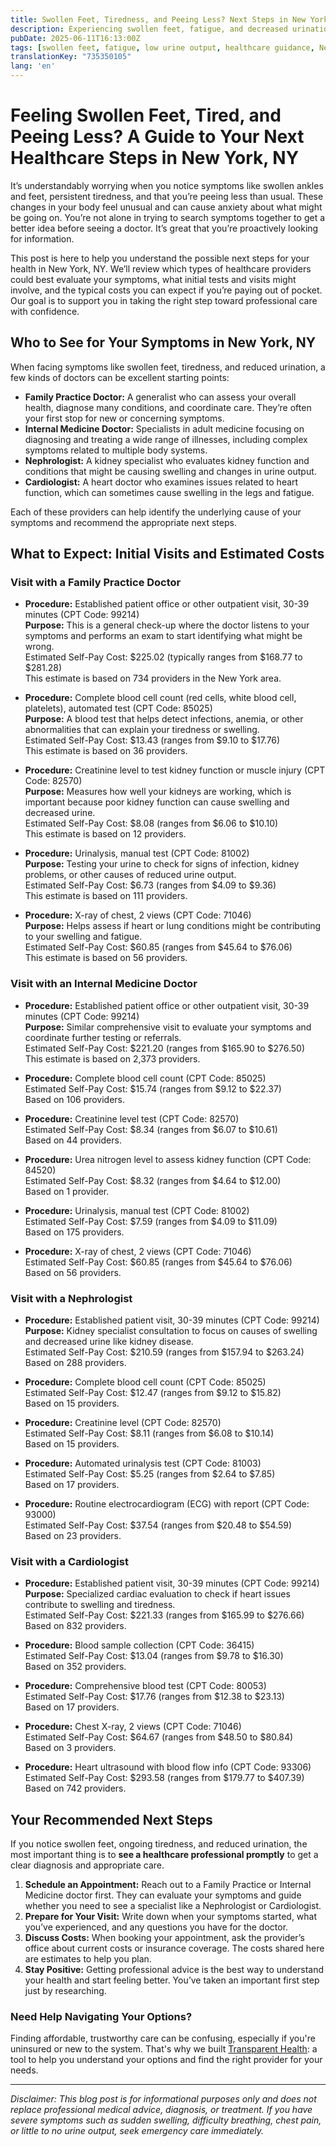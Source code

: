 ```yaml
---
title: Swollen Feet, Tiredness, and Peeing Less? Next Steps in New York, NY
description: Experiencing swollen feet, fatigue, and decreased urination in New York? Learn who to see and estimated costs to get proper care.
pubDate: 2025-06-11T16:13:00Z
tags: [swollen feet, fatigue, low urine output, healthcare guidance, New York, primary care, nephrology, cardiology, internal medicine]
translationKey: "735350105"
lang: 'en'
---
```


# Feeling Swollen Feet, Tired, and Peeing Less? A Guide to Your Next Healthcare Steps in New York, NY

It’s understandably worrying when you notice symptoms like swollen ankles and feet, persistent tiredness, and that you’re peeing less than usual. These changes in your body feel unusual and can cause anxiety about what might be going on. You’re not alone in trying to search symptoms together to get a better idea before seeing a doctor. It’s great that you’re proactively looking for information.

This post is here to help you understand the possible next steps for your health in New York, NY. We’ll review which types of healthcare providers could best evaluate your symptoms, what initial tests and visits might involve, and the typical costs you can expect if you’re paying out of pocket. Our goal is to support you in taking the right step toward professional care with confidence.

## Who to See for Your Symptoms in New York, NY

When facing symptoms like swollen feet, tiredness, and reduced urination, a few kinds of doctors can be excellent starting points:

- **Family Practice Doctor:** A generalist who can assess your overall health, diagnose many conditions, and coordinate care. They’re often your first stop for new or concerning symptoms.
- **Internal Medicine Doctor:** Specialists in adult medicine focusing on diagnosing and treating a wide range of illnesses, including complex symptoms related to multiple body systems.
- **Nephrologist:** A kidney specialist who evaluates kidney function and conditions that might be causing swelling and changes in urine output.
- **Cardiologist:** A heart doctor who examines issues related to heart function, which can sometimes cause swelling in the legs and fatigue.

Each of these providers can help identify the underlying cause of your symptoms and recommend the appropriate next steps.

## What to Expect: Initial Visits and Estimated Costs

### Visit with a Family Practice Doctor

- **Procedure:** Established patient office or other outpatient visit, 30-39 minutes (CPT Code: 99214)  
  **Purpose:** This is a general check-up where the doctor listens to your symptoms and performs an exam to start identifying what might be wrong.  
  Estimated Self-Pay Cost: $225.02 (typically ranges from $168.77 to $281.28)  
  This estimate is based on 734 providers in the New York area.

- **Procedure:** Complete blood cell count (red cells, white blood cell, platelets), automated test (CPT Code: 85025)  
  **Purpose:** A blood test that helps detect infections, anemia, or other abnormalities that can explain your tiredness or swelling.  
  Estimated Self-Pay Cost: $13.43 (ranges from $9.10 to $17.76)  
  This estimate is based on 36 providers.

- **Procedure:** Creatinine level to test kidney function or muscle injury (CPT Code: 82570)  
  **Purpose:** Measures how well your kidneys are working, which is important because poor kidney function can cause swelling and decreased urine.  
  Estimated Self-Pay Cost: $8.08 (ranges from $6.06 to $10.10)  
  This estimate is based on 12 providers.

- **Procedure:** Urinalysis, manual test (CPT Code: 81002)  
  **Purpose:** Testing your urine to check for signs of infection, kidney problems, or other causes of reduced urine output.  
  Estimated Self-Pay Cost: $6.73 (ranges from $4.09 to $9.36)  
  This estimate is based on 111 providers.

- **Procedure:** X-ray of chest, 2 views (CPT Code: 71046)  
  **Purpose:** Helps assess if heart or lung conditions might be contributing to your swelling and fatigue.  
  Estimated Self-Pay Cost: $60.85 (ranges from $45.64 to $76.06)  
  This estimate is based on 56 providers.

### Visit with an Internal Medicine Doctor

- **Procedure:** Established patient office or other outpatient visit, 30-39 minutes (CPT Code: 99214)  
  **Purpose:** Similar comprehensive visit to evaluate your symptoms and coordinate further testing or referrals.  
  Estimated Self-Pay Cost: $221.20 (ranges from $165.90 to $276.50)  
  This estimate is based on 2,373 providers.

- **Procedure:** Complete blood cell count (CPT Code: 85025)  
  Estimated Self-Pay Cost: $15.74 (ranges from $9.12 to $22.37)  
  Based on 106 providers.

- **Procedure:** Creatinine level test (CPT Code: 82570)  
  Estimated Self-Pay Cost: $8.34 (ranges from $6.07 to $10.61)  
  Based on 44 providers.

- **Procedure:** Urea nitrogen level to assess kidney function (CPT Code: 84520)  
  Estimated Self-Pay Cost: $8.32 (ranges from $4.64 to $12.00)  
  Based on 1 provider.

- **Procedure:** Urinalysis, manual test (CPT Code: 81002)  
  Estimated Self-Pay Cost: $7.59 (ranges from $4.09 to $11.09)  
  Based on 175 providers.

- **Procedure:** X-ray of chest, 2 views (CPT Code: 71046)  
  Estimated Self-Pay Cost: $60.85 (ranges from $45.64 to $76.06)  
  Based on 56 providers.

### Visit with a Nephrologist

- **Procedure:** Established patient visit, 30-39 minutes (CPT Code: 99214)  
  **Purpose:** Kidney specialist consultation to focus on causes of swelling and decreased urine like kidney disease.  
  Estimated Self-Pay Cost: $210.59 (ranges from $157.94 to $263.24)  
  Based on 288 providers.

- **Procedure:** Complete blood cell count (CPT Code: 85025)  
  Estimated Self-Pay Cost: $12.47 (ranges from $9.12 to $15.82)  
  Based on 15 providers.

- **Procedure:** Creatinine level (CPT Code: 82570)  
  Estimated Self-Pay Cost: $8.11 (ranges from $6.08 to $10.14)  
  Based on 15 providers.

- **Procedure:** Automated urinalysis test (CPT Code: 81003)  
  Estimated Self-Pay Cost: $5.25 (ranges from $2.64 to $7.85)  
  Based on 17 providers.

- **Procedure:** Routine electrocardiogram (ECG) with report (CPT Code: 93000)  
  Estimated Self-Pay Cost: $37.54 (ranges from $20.48 to $54.59)  
  Based on 23 providers.

### Visit with a Cardiologist

- **Procedure:** Established patient visit, 30-39 minutes (CPT Code: 99214)  
  **Purpose:** Specialized cardiac evaluation to check if heart issues contribute to swelling and tiredness.  
  Estimated Self-Pay Cost: $221.33 (ranges from $165.99 to $276.66)  
  Based on 832 providers.

- **Procedure:** Blood sample collection (CPT Code: 36415)  
  Estimated Self-Pay Cost: $13.04 (ranges from $9.78 to $16.30)  
  Based on 352 providers.

- **Procedure:** Comprehensive blood test (CPT Code: 80053)  
  Estimated Self-Pay Cost: $17.76 (ranges from $12.38 to $23.13)  
  Based on 17 providers.

- **Procedure:** Chest X-ray, 2 views (CPT Code: 71046)  
  Estimated Self-Pay Cost: $64.67 (ranges from $48.50 to $80.84)  
  Based on 3 providers.

- **Procedure:** Heart ultrasound with blood flow info (CPT Code: 93306)  
  Estimated Self-Pay Cost: $293.58 (ranges from $179.77 to $407.39)  
  Based on 742 providers.

## Your Recommended Next Steps

If you notice swollen feet, ongoing tiredness, and reduced urination, the most important thing is to **see a healthcare professional promptly** to get a clear diagnosis and appropriate care.

1. **Schedule an Appointment:** Reach out to a Family Practice or Internal Medicine doctor first. They can evaluate your symptoms and guide whether you need to see a specialist like a Nephrologist or Cardiologist.
2. **Prepare for Your Visit:** Write down when your symptoms started, what you’ve experienced, and any questions you have for the doctor.
3. **Discuss Costs:** When booking your appointment, ask the provider’s office about current costs or insurance coverage. The costs shared here are estimates to help you plan.
4. **Stay Positive:** Getting professional advice is the best way to understand your health and start feeling better. You’ve taken an important first step just by researching.

### Need Help Navigating Your Options?

Finding affordable, trustworthy care can be confusing, especially if you're uninsured or new to the system. That's why we built [Transparent Health](https://transparenthealth.ai): a tool to help you understand your options and find the right provider for your needs. 

---

*Disclaimer: This blog post is for informational purposes only and does not replace professional medical advice, diagnosis, or treatment. If you have severe symptoms such as sudden swelling, difficulty breathing, chest pain, or little to no urine output, seek emergency care immediately.*